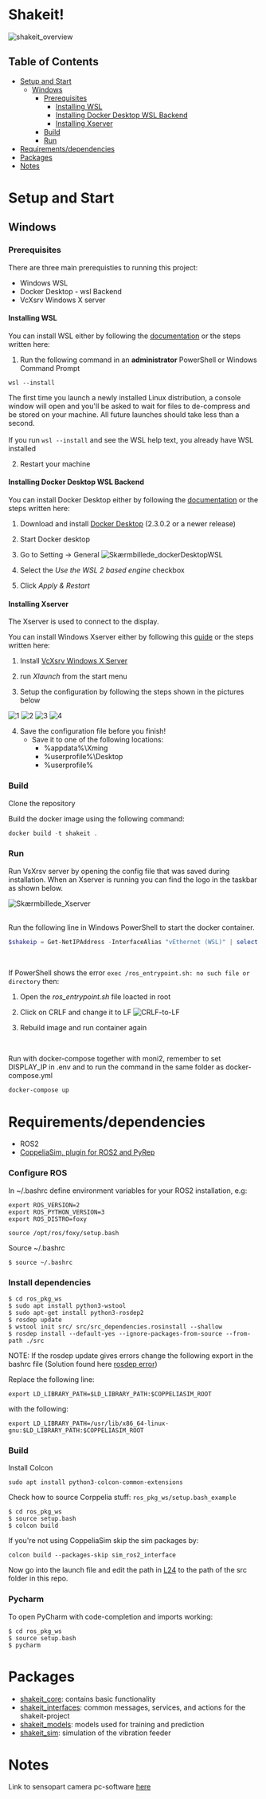 # Shakeit!
![shakeit_overview](docs/shakeit.png)

## Table of Contents
* [Setup and Start](https://github.com/SHOP4CF/shakeit#setup-and-start)
  * [Windows](https://github.com/SHOP4CF/shakeit#windows)
    * [Prerequisites](https://github.com/SHOP4CF/shakeit#prerequisites)
      * [Installing WSL](https://github.com/SHOP4CF/shakeit#installing-wsl)
      * [Installing Docker Desktop WSL Backend](https://github.com/SHOP4CF/shakeit#installing-docker-desktop-wsl-backend)
      * [Installing Xserver](https://github.com/SHOP4CF/shakeit#installing-xserver)
    * [Build](https://github.com/SHOP4CF/shakeit#build)
    * [Run](https://github.com/SHOP4CF/shakeit#run)
* [Requirements/dependencies](https://github.com/SHOP4CF/shakeit#requirementsdependencies)
* [Packages](https://github.com/SHOP4CF/shakeit#packages)
* [Notes](https://github.com/SHOP4CF/shakeit#notes)

# Setup and Start

## Windows

### Prerequisites
There are three main prerequisties to running this project:
* Windows WSL
* Docker Desktop - wsl Backend
* VcXsrv Windows X server

#### Installing WSL
You can install WSL either by following the [documentation](https://learn.microsoft.com/en-us/windows/wsl/install) or the steps written here:

1. Run the following command in an **administrator** PowerShell or Windows Command Prompt
```
wsl --install
```
The first time you launch a newly installed Linux distribution, a console window will open and you'll be asked to wait for files to de-compress and be stored on your machine. All future launches should take less than a second. <br><br>
If you run ```wsl --install``` and see the WSL help text, you already have WSL installed
<br>

2. Restart your machine

#### Installing Docker Desktop WSL Backend
You can install Docker Desktop either by following the [documentation](https://docs.docker.com/desktop/windows/wsl/) or the steps written here:

1. Download and install [Docker Desktop](https://docs.docker.com/desktop/install/windows-install/) (2.3.0.2 or a newer release)

2. Start Docker desktop

3. Go to Setting &rarr; General
![Skærmbillede_dockerDesktopWSL](https://user-images.githubusercontent.com/113982478/196695294-9cc5960c-6b4a-4078-a951-ee68180f2f68.png)

4. Select the _Use the WSL 2 based engine_ checkbox

5. Click _Apply & Restart_

#### Installing Xserver
The Xserver is used to connect to the display.

You can install Windows Xserver either by following this [guide](https://dev.to/darksmile92/run-gui-app-in-linux-docker-container-on-windows-host-4kde) or the steps written here:

1. Install [VcXsrv Windows X Server](https://sourceforge.net/projects/vcxsrv/)

2. run _Xlaunch_ from the start menu

3. Setup the configuration by following the steps shown in the pictures below

![1](https://res.cloudinary.com/practicaldev/image/fetch/s--MCnNoPwj--/c_limit%2Cf_auto%2Cfl_progressive%2Cq_auto%2Cw_880/https://thepracticaldev.s3.amazonaws.com/i/g3roivsrapgy69mqkhpc.png)
![2](https://res.cloudinary.com/practicaldev/image/fetch/s--9T2fJDCh--/c_limit%2Cf_auto%2Cfl_progressive%2Cq_auto%2Cw_880/https://thepracticaldev.s3.amazonaws.com/i/5l5fil0nongqswsc5qx5.png)
![3](https://res.cloudinary.com/practicaldev/image/fetch/s--1fOShFRZ--/c_limit%2Cf_auto%2Cfl_progressive%2Cq_auto%2Cw_880/https://thepracticaldev.s3.amazonaws.com/i/3eh1lry7125modpdj6a2.png)
![4](https://res.cloudinary.com/practicaldev/image/fetch/s--GFylK6hC--/c_limit%2Cf_auto%2Cfl_progressive%2Cq_auto%2Cw_880/https://thepracticaldev.s3.amazonaws.com/i/48tl3o3pv99vbhk06188.png)

4. Save the configuration file before you finish!
   - Save it to one of the following locations:
     - %appdata%\Xming
     - %userprofile%\Desktop
     - %userprofile%

### Build
Clone the repository

Build the docker image using the following command:

```powershell
docker build -t shakeit .
```

### Run
Run VsXrsv server by opening the config file that was saved during installation. When an Xserver is running you can find the logo in the taskbar as shown below.

![Skærmbillede_Xserver](https://user-images.githubusercontent.com/113982478/196703595-1bd388d0-f523-4b2c-8f1c-5be9a5386296.png)

<br>
Run the following line in Windows PowerShell to start the docker container.

```powershell
$shakeip = Get-NetIPAddress -InterfaceAlias "vEthernet (WSL)" | select -exp "IPAddress"; docker run -it --rm --name shakeit -e DISPLAY=${shakeip}:0.0 shakeit ros2 launch shakeit_experiments run_sim_experiment.launch.py
```

<br>

If PowerShell shows the error ```exec /ros_entrypoint.sh: no such file or directory``` then:

1. Open the _ros_entrypoint.sh_ file loacted in root
2. Click on CRLF and change it to LF
![CRLF-to-LF](https://i.stack.imgur.com/GEoYt.png)

3. Rebuild image and run container again

<br>

Run with docker-compose together with moni2, remember to set DISPLAY_IP in .env and to run the command in the same folder as docker-compose.yml
```powershell
docker-compose up
```


# Requirements/dependencies
* ROS2
* [CoppeliaSim, plugin for ROS2 and PyRep](ros_pkg_ws/src/shakeit_sim/README.md)

### Configure ROS
In ~/.bashrc define environment variables for your ROS2 installation, e.g:
```
export ROS_VERSION=2
export ROS_PYTHON_VERSION=3
export ROS_DISTRO=foxy

source /opt/ros/foxy/setup.bash
```
Source ~/.bashrc
```
$ source ~/.bashrc
```

### Install dependencies
```
$ cd ros_pkg_ws
$ sudo apt install python3-wstool
$ sudo apt-get install python3-rosdep2
$ rosdep update
$ wstool init src/ src/src_dependencies.rosinstall --shallow
$ rosdep install --default-yes --ignore-packages-from-source --from-path ./src
``` 

NOTE: If the rosdep update gives errors change the following export in the bashrc file (Solution found here [rosdep error](https://github.com/ros-infrastructure/rosdep/issues/576))

Replace the following line:
```
export LD_LIBRARY_PATH=$LD_LIBRARY_PATH:$COPPELIASIM_ROOT
```

with the following:
```
export LD_LIBRARY_PATH=/usr/lib/x86_64-linux-gnu:$LD_LIBRARY_PATH:$COPPELIASIM_ROOT
```


### Build

Install Colcon
```
sudo apt install python3-colcon-common-extensions
```

Check how to source Corppelia stuff: `ros_pkg_ws/setup.bash_example`

```
$ cd ros_pkg_ws
$ source setup.bash
$ colcon build
```

If you're not using CoppeliaSim skip the sim packages by:

```
colcon build --packages-skip sim_ros2_interface
```

Now go into the launch file and edit the path in [L24](http://robotgit.localdom.net/ai-box/applications/shakeit/-/blob/master/ros_pkg_ws/src/shakeit_experiments/launch/run_experiment.launch.py#L24)
to the path of the src folder in this repo.

### Pycharm
To open PyCharm with code-completion and imports working:
```
$ cd ros_pkg_ws
$ source setup.bash
$ pycharm
```

# Packages
* [shakeit_core](ros_pkg_ws/src/shakeit_core/README.md): contains basic functionality
* [shakeit_interfaces](ros_pkg_ws/src/shakeit_interfaces/README.md): common messages, services, and actions for the shakeit-project
* [shakeit_models](ros_pkg_ws/src/shakeit_models/README.md): models used for training and prediction
* [shakeit_sim](ros_pkg_ws/src/shakeit_sim/README.md): simulation of the vibration feeder

# Notes
Link to sensopart camera pc-software [here](https://www.sensopart.com/en/service/downloads/90-visor-pc-software/)
